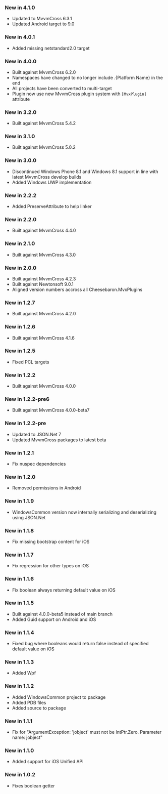 ### New in 4.1.0

* Updated to MvvmCross 6.3.1
* Updated Android target to 9.0

### New in 4.0.1

* Added missing netstandard2.0 target

### New in 4.0.0

* Built against MvvmCross 6.2.0
* Namespaces have changed to no longer include .{Platform Name} in the end
* All projects have been converted to multi-target
* Plugin now use new MvvmCross plugin system with `[MvxPlugin]` attribute

### New in 3.2.0

* Built against MvvmCross 5.4.2

### New in 3.1.0

* Built against MvvmCross 5.0.2

### New in 3.0.0

* Discontinued Windows Phone 8.1 and Windows 8.1 support in line with latest MvvmCross develop builds
* Added Windows UWP implementation

### New in 2.2.2

* Added PreserveAttribute to help linker

### New in 2.2.0

* Built against MvvmCross 4.4.0

### New in 2.1.0

* Built against MvvmCross 4.3.0

### New in 2.0.0

* Built against MvvmCross 4.2.3
* Built against Newtonsoft 9.0.1
* Aligned version numbers accross all Cheesebaron.MvxPlugins

### New in 1.2.7

* Built against MvvmCross 4.2.0

### New in 1.2.6

* Built against MvvmCross 4.1.6

### New in 1.2.5

* Fixed PCL targets

### New in 1.2.2

* Built against MvvmCross 4.0.0
    
### New in 1.2.2-pre6

* Built against MvvmCross 4.0.0-beta7

### New in 1.2.2-pre

* Updated to JSON.Net 7
* Updated MvvmCross packages to latest beta

### New in 1.2.1

* Fix nuspec dependencies

### New in 1.2.0

* Removed permissions in Android

### New in 1.1.9

* WindowsCommon version now internally serializing and deserializing using JSON.Net

### New in 1.1.8

* Fix missing bootstrap content for iOS

### New in 1.1.7

* Fix regression for other types on iOS

### New in 1.1.6

* Fix boolean always returning default value on iOS

### New in 1.1.5

* Built against 4.0.0-beta5 instead of main branch
* Added Guid support on Android and iOS

### New in 1.1.4

* Fixed bug where booleans would return false instead of specified default value on iOS

### New in 1.1.3

* Added Wpf

### New in 1.1.2

* Added WindowsCommon project to package
* Added PDB files
* Added source to package

### New in 1.1.1

* Fix for "ArgumentException: 'jobject' must not be IntPtr.Zero. Parameter name: jobject"

### New in 1.1.0

* Added support for iOS Unified API

### New in 1.0.2

* Fixes boolean getter